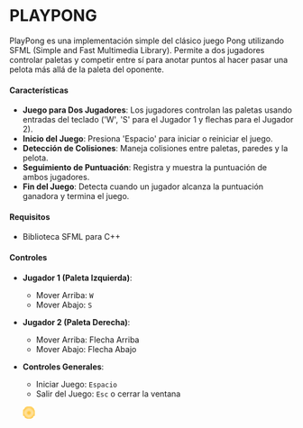 # PLAYPONG
PlayPong es una implementación simple del clásico juego Pong utilizando SFML (Simple and Fast Multimedia Library). Permite a dos jugadores controlar paletas y competir entre sí para anotar puntos al hacer pasar una pelota más allá de la paleta del oponente.
#### Características
- **Juego para Dos Jugadores**: Los jugadores controlan las paletas usando entradas del teclado ('W', 'S' para el Jugador 1 y flechas para el Jugador 2).
- **Inicio del Juego**: Presiona 'Espacio' para iniciar o reiniciar el juego.
- **Detección de Colisiones**: Maneja colisiones entre paletas, paredes y la pelota.
- **Seguimiento de Puntuación**: Registra y muestra la puntuación de ambos jugadores.
- **Fin del Juego**: Detecta cuando un jugador alcanza la puntuación ganadora y termina el juego.

#### Requisitos
- Biblioteca SFML para C++
#### Controles
- **Jugador 1 (Paleta Izquierda)**:
  - Mover Arriba: `W`
  - Mover Abajo: `S`
  
- **Jugador 2 (Paleta Derecha)**:
  - Mover Arriba: Flecha Arriba
  - Mover Abajo: Flecha Abajo
  
- **Controles Generales**:
  - Iniciar Juego: `Espacio`
  - Salir del Juego: `Esc` o cerrar la ventana

  ![Texto alternativo](Ball.png)
